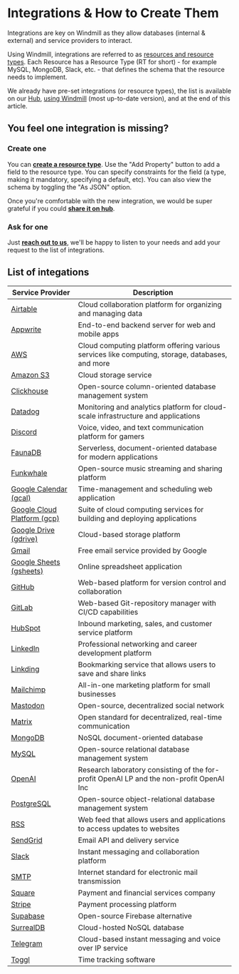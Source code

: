 # Integrations & How to Create Them

Integrations are key on Windmill as they allow databases (internal & external) and service providers to interact.

Using Windmill, integrations are referred to as [resources and resource types](../core_concepts/3_resources_and_types/index.md). Each Resource has a Resource Type (RT for short) - for example MySQL, MongoDB, Slack, etc. - that defines the schema that the resource needs to implement.

We already have pre-set integrations (or resource types), the list is available on our [Hub](https://hub.windmill.dev/resources), [using Windmill](https://docs.windmill.dev/docs/getting_started/how_to_use_windmill) (most up-to-date version), and at the end of this article.

## You feel one integration is missing?

### Create one

You can **[create a resource type](../core_concepts/3_resources_and_types/index.md#create-a-resource-type)**. Use the "Add Property" button to add a field to the resource type. You can specify constraints for the field (a type, making it mandatory, specifying a default, etc). You can also view the schema by toggling the "As JSON" option.

Once you're comfortable with the new integration, we would be super grateful if you could **[share it on hub](https://docs.windmill.dev/docs/misc/share_on_hub)**.

### Ask for one

Just **[reach out to us](../misc/6_getting_help/index.md)**, we'll be happy to listen to your needs and add your request to the list of integrations.


## List of integations

<!-- Add gdocs when validated -->

| Service Provider | Description |
| --- | --- |
| [Airtable](./airtable.md) | Cloud collaboration platform for organizing and managing data |
| [Appwrite](./appwrite.md) | End-to-end backend server for web and mobile apps |
| [AWS](./aws.md) | Cloud computing platform offering various services like computing, storage, databases, and more |
| [Amazon S3](./aws-s3.md) | Cloud storage service |
| [Clickhouse](./clickhouse.md) | Open-source column-oriented database management system |
| [Datadog](./datadog.md) | Monitoring and analytics platform for cloud-scale infrastructure and applications |
| [Discord](./discord.md) | Voice, video, and text communication platform for gamers |
| [FaunaDB](./faunadb.md) | Serverless, document-oriented database for modern applications |
| [Funkwhale](./funkwhale.md) | Open-source music streaming and sharing platform |
| [Google Calendar (gcal)](./gcal.md) | Time-management and scheduling web application |
| [Google Cloud Platform (gcp)](./gcp.md) | Suite of cloud computing services for building and deploying applications |
| [Google Drive (gdrive)](./gdrive.md) | Cloud-based storage platform |
| [Gmail](./gmail.md) | Free email service provided by Google |
| [Google Sheets (gsheets)](./gsheets.md) | Online spreadsheet application |
| [GitHub](./github.md) | Web-based platform for version control and collaboration |
| [GitLab](./gitlab.md) | Web-based Git-repository manager with CI/CD capabilities |
| [HubSpot](./hubspot.md) | Inbound marketing, sales, and customer service platform |
| [LinkedIn](./linkedin.md) | Professional networking and career development platform |
| [Linkding](./linkding.md) | Bookmarking service that allows users to save and share links |
| [Mailchimp](./mailchimp.md) | All-in-one marketing platform for small businesses |
| [Mastodon](./mastodon.md) | Open-source, decentralized social network |
| [Matrix](./matrix.md) | Open standard for decentralized, real-time communication |
| [MongoDB](./mongodb.md) | NoSQL document-oriented database |
| [MySQL](./mysql.md) | Open-source relational database management system |
| [OpenAI](./openai.md) | Research laboratory consisting of the for-profit OpenAI LP and the non-profit OpenAI Inc |
| [PostgreSQL](./postgresql.md) | Open-source object-relational database management system |
| [RSS](./rss.md) | Web feed that allows users and applications to access updates to websites |
| [SendGrid](./sendgrid.md) | Email API and delivery service |
| [Slack](./slack.md) | Instant messaging and collaboration platform |
| [SMTP](./smtp.md) | Internet standard for electronic mail transmission |
| [Square](./square.md) | Payment and financial services company |
| [Stripe](./stripe.md) | Payment processing platform |
| [Supabase](./supabase.md) | Open-source Firebase alternative |
| [SurrealDB](./surrealdb.md) | Cloud-hosted NoSQL database |
| [Telegram](./telegram.md) | Cloud-based instant messaging and voice over IP service |
| [Toggl](./toggl.md) | Time tracking software |